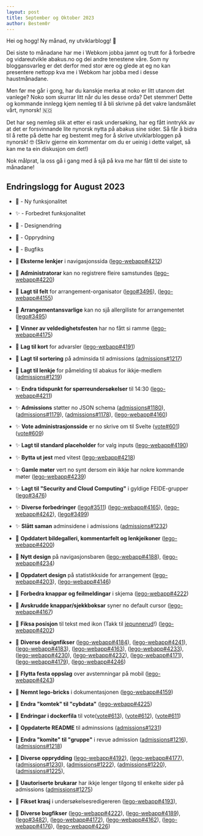 ```yaml
---
layout: post
title: September og Oktober 2023
author: Bestem0r
---
```


Hei og hogg! Ny månad, ny utviklarblogg! 🎉

Dei siste to månadane har me i Webkom jobba jamnt og trutt for å forbedre og vidareutvikle abakus.no og dei andre tenestene våre. 
Som ny bloggansvarleg er det derfor med stor ære og glede at eg no kan presentere nettopp kva me i Webkom har jobba med i desse haustmånadane.

Men før me går i gong, har du kanskje merka at noko er litt utanom det vanlege? Noko som skurrar litt når du les desse orda? Det stemmer! Dette og kommande innlegg kjem nemleg til å bli skrivne på det vakre landsmålet vårt, nynorsk! 🇳🇴

Det har seg nemleg slik at etter ei rask undersøking, har eg fått inntrykk av at det er forsvinnande lite nynorsk nytta på abakus sine sider. Så får å bidra til å rette på dette har eg bestemt meg for å skrive utviklarbloggen på nynorsk! 🤓 (Skriv gjerne ein kommentar om du er ueinig i dette valget, så kan me ta ein diskusjon om det!)

Nok målprat, la oss gå i gang med å sjå på kva me har fått til dei siste to månadane!


## Endringslogg for August 2023

- 🚀 - Ny funksjonalitet
- ✨ - Forbedret funksjonalitet
- 🎨 - Designendring
- 🧹 - Opprydning
- 🐛 - Bugfiks


- 🚀 **Eksterne lenkjer** i navigasjonssida ([lego-webapp#4212](https://github.com/webkom/lego-webapp/pull/4212))
- 🚀 **Administratorar** kan no registrere fleire samstundes ([lego-webapp#4220](https://github.com/webkom/lego-webapp/pull/4220))
- 🚀 **Lagt til felt** for arrangement-organisator ([lego#3496](https://github.com/webkom/lego/pull/3496)), ([lego-webapp#4155](https://github.com/webkom/lego-webapp/pull/4155))
- 🚀 **Arrangementansvarlige** kan no sjå allergiliste for arrangementet ([lego#3495](https://github.com/webkom/lego/pull/3495))
- 🚀 **Vinner av veldedighetsfesten** har no fått si ramme ([lego-webapp#4175](https://github.com/webkom/lego-webapp/pull/4175))
- 🚀 **Lag til kort** for advarsler ([lego-webapp#4191](https://github.com/webkom/lego-webapp/pull/4191))
- 🚀 **Lagt til sortering** på adminsida til admissions ([admissions#1217](https://github.com/webkom/admissions/pull/1217))
- 🚀 **Lagt til lenkje** for påmelding til abakus for ikkje-medlem ([admissions#1219](https://github.com/webkom/admissions/pull/1219))
- ✨ **Endra tidspunkt for spørreundersøkelser** til 14:30 ([lego-webapp#4211](https://github.com/webkom/lego-webapp/pull/4211))
- ✨ **Admissions** støtter no JSON schema ([admissions#1180](https://github.com/webkom/admissions/pull/1180)), ([admissions#1179](https://github.com/webkom/admissions/pull/1179)), ([admissions#1178](https://github.com/webkom/admissions/pull/1178)), ([lego-webapp#4160](https://github.com/webkom/lego-webapp/pull/4160))
- ✨ **Vote administrasjonsside** er no skrive om til Svelte ([vote#601](https://github.com/webkom/vote/pull/601)) ([vote#609](https://github.com/webkom/vote/pull/609))
- ✨ **Lagt til standard placeholder** for valg inputs ([lego-webapp#4190](https://github.com/webkom/lego-webapp/pull/4190))
- ✨ **Bytta ut jest** med vitest ([lego-webapp#4218](https://github.com/webkom/lego-webapp/pull/4218))
- ✨ **Gamle møter** vert no synt dersom ein ikkje har nokre kommande møter ([lego-webapp#4239](https://github.com/webkom/lego-webapp/pull/4239))
- ✨ **Lagt til "Security and Cloud Computing"** i gyldige FEIDE-grupper ([lego#3476](https://github.com/webkom/lego/pull/3476))
- ✨ **Diverse forbedringer** ([lego#3511](https://github.com/webkom/lego/pull/3511)) ([lego-webapp#4165](https://github.com/webkom/lego-webapp/pull/4165)), ([lego-webapp#4242](https://github.com/webkom/lego-webapp/pull/4242)), ([lego#3499](https://github.com/webkom/lego/pull/3499))
- ✨ **Slått saman** adminsidene i admissions ([admissions#1232](https://github.com/webkom/admissions/pull/1232))
- 🎨 **Opddatert bildegalleri, kommentarfelt og lenkjeikoner** ([lego-webapp#4200](https://github.com/webkom/lego-webapp/pull/4200))
- 🎨 **Nytt design** på navigasjonsbaren ([lego-webapp#4188](https://github.com/webkom/lego-webapp/pull/4188)), ([lego-webapp#4234](https://github.com/webkom/lego-webapp/pull/4234))
- 🎨 **Oppdatert design** på statistikkside for arrangement ([lego-webapp#4203](https://github.com/webkom/lego-webapp/pull/4203)), ([lego-webapp#4146](https://github.com/webkom/lego-webapp/pull/4146))
- 🎨 **Forbedra knappar og feilmeldingar** i skjema ([lego-webapp#4222](https://github.com/webkom/lego-webapp/pull/4222))
- 🎨 **Avskrudde knappar/sjekkboksar** syner no default cursor ([lego-webapp#4167](https://github.com/webkom/lego-webapp/pull/4167))
- 🎨 **Fiksa posisjon** til tekst med ikon (Takk til [jepunnerud](https://github.com/jepunnerud)!) ([lego-webapp#4202](https://github.com/webkom/lego-webapp/pull/4202))
- 🎨 **Diverse designfikser** ([lego-webapp#4184](https://github.com/webkom/lego-webapp/pull/4184)), ([lego-webapp#4241](https://github.com/webkom/lego-webapp/pull/4241)), ([lego-webapp#4183](https://github.com/webkom/lego-webapp/pull/4183)), ([lego-webapp#4163](https://github.com/webkom/lego-webapp/pull/4163)), ([lego-webapp#4233](https://github.com/webkom/lego-webapp/pull/4233)), ([lego-webapp#4230](https://github.com/webkom/lego-webapp/pull/4230)), ([lego-webapp#4232](https://github.com/webkom/lego-webapp/pull/4232)), ([lego-webapp#4171](https://github.com/webkom/lego-webapp/pull/4171)), ([lego-webapp#4179](https://github.com/webkom/lego-webapp/pull/4179)), ([lego-webapp#4246](https://github.com/webkom/lego-webapp/pull/4246))
- 🎨 **Flytta festa oppslag** over avstemningar på mobil ([lego-webapp#4243](https://github.com/webkom/lego-webapp/pull/4243))
- 🧹 **Nemnt lego-bricks** i dokumentasjonen ([lego-webapp#4159](https://github.com/webkom/lego-webapp/pull/4159))
- 🧹 **Endra "komtek" til "cybdata"** ([lego-webapp#4225](https://github.com/webkom/lego-webapp/pull/4225))
- 🧹 **Endringar i dockerfila** til vote([vote#613](https://github.com/webkom/vote/pull/613)), ([vote#612](https://github.com/webkom/vote/pull/612)), ([vote#611](https://github.com/webkom/vote/pull/611))
- 🧹 **Oppdaterte README** til adminssions ([admissions#1231](https://github.com/webkom/admissions/pull/1231))
- 🧹 **Endra "komite" til "gruppe"** i revue admission ([admissions#1216](https://github.com/webkom/admissions/pull/1216)), ([admissions#1218](https://github.com/webkom/admissions/pull/1218))
- 🧹 **Diverse opprydding** ([lego-webapp#4192](https://github.com/webkom/lego-webapp/pull/4192)), ([lego-webapp#4177](https://github.com/webkom/lego-webapp/pull/4177)), ([admissions#1230](https://github.com/webkom/admissions/pull/1230)), ([admissions#1222](https://github.com/webkom/admissions/pull/1222)), ([admissions#1220](https://github.com/webkom/admissions/pull/1220)), ([admissions#1225](https://github.com/webkom/admissions/pull/1225)),
- 🐛 **Uautoriserte brukarar** har ikkje lenger tilgong til enkelte sider på admissions ([admissions#1275](https://github.com/webkom/admissions/pull/1275))
- 🐛 **Fikset krasj** i undersøkelsesredigereren ([lego-webapp#4193](https://github.com/webkom/lego-webapp/pull/4193)),  
- 🐛 **Diverse bugfikser** ([lego-webapp#4222](https://github.com/webkom/lego-webapp/pull/4222)), ([lego-webapp#4189](https://github.com/webkom/lego-webapp/pull/4189)), ([lego#3482](https://github.com/webkom/lego/pull/3482)), ([lego-webapp#4172](https://github.com/webkom/lego-webapp/pull/4172)), ([lego-webapp#4162](https://github.com/webkom/lego-webapp/pull/4162)), ([lego-webapp#4176](https://github.com/webkom/lego-webapp/pull/4176)), ([lego-webapp#4226](https://github.com/webkom/lego-webapp/pull/4226))